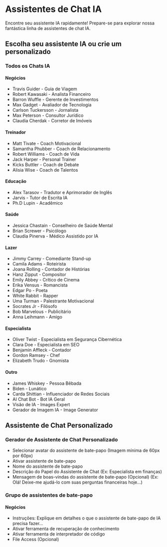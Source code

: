 # Assistentes de Chat IA

Encontre seu assistente IA rapidamente! Prepare-se para explorar nossa fantástica linha de assistentes de chat IA.

## Escolha seu assistente IA ou crie um personalizado

### Todos os Chats IA

#### Negócios
- Travis Guider - Guia de Viagem
- Robert Kawasaki - Analista Financeiro
- Barron Wuffle - Gerente de Investimentos
- Max Gadget - Avaliador de Tecnologia
- Carlson Tuckersson - Jornalista
- Max Peterson - Consultor Jurídico
- Claudia Cherdak - Corretor de Imóveis

#### Treinador
- Matt Tivate - Coach Motivacional
- Samantha Phubber - Coach de Relacionamento
- Robert Williams - Coach de Vida
- Jack Harper - Personal Trainer
- Kicks Buttler - Coach de Debate
- Alisia Wise - Coach de Talentos

#### Educação
- Alex Tarasov - Tradutor e Aprimorador de Inglês
- Jarvis - Tutor de Escrita IA
- Ph.D Lupin - Acadêmico

#### Saúde
- Jessica Chastain - Conselheiro de Saúde Mental
- Brian Screwer - Psicólogo
- Claudia Pinerva - Médico Assistido por IA

#### Lazer
- Jimmy Carrey - Comediante Stand-up
- Camila Adams - Roteirista
- Joana Rolling - Contador de Histórias
- Hanz Zipput - Compositor
- Emily Abbey - Crítico de Cinema
- Erika Vensus - Romancista
- Edgar Po - Poeta
- White Rabbit - Rapper
- Uma Turman - Palestrante Motivacional
- Socrates Jr - Filósofo
- Bob Marvelous - Publicitário
- Anna Leihmann - Amigo

#### Especialista
- Oliver Twist - Especialista em Segurança Cibernética
- Clara Doe - Especialista em SEO
- Benjamin Affleck - Contador
- Gordon Ramsey - Chef
- Elizabeth Trudo - Gnomista

#### Outro
- James Whiskey - Pessoa Bêbada
- Biden - Lunático
- Carda Shittian - Influenciador de Redes Sociais
- AI Chat Bot - Bot IA Geral
- Visão de IA - Images Expert
- Gerador de Imagem IA - Image Generator

## Assistente de Chat Personalizado

### Gerador de Assistente de Chat Personalizado
- Selecionar avatar do assistente de bate-papo (Imagem mínima de 60px por 60px)
- Ativar assistente de bate-papo
- Nome do assistente de bate-papo
- Descrição do Papel do Assistente de Chat (Ex: Especialista em finanças)
- Mensagem de boas-vindas do assistente de bate-papo (Opcional) (Ex: Olá! Deixe-me ajudá-lo com suas perguntas financeiras hoje...)

### Grupo de assistentes de bate-papo

#### Negócios
- Instruções: Explique em detalhes o que o assistente de bate-papo de IA precisa fazer...
- Ativar ferramenta de recuperação de conhecimento
- Ativar ferramenta de interpretador de código
- File Access (Opcional)